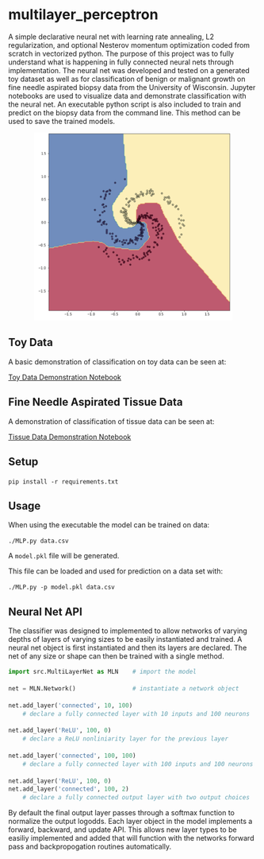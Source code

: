# multilayer_perceptron
A simple declarative neural net with learning rate annealing, L2 regularization, and optional Nesterov momentum optimization coded from scratch in vectorized python.
The purpose of this project was to fully understand what is happening in fully connected neural nets through implementation. The neural net was developed and tested on a generated toy dataset as well as for classification of benign or malignant growth on fine needle aspirated biopsy data from the University of Wisconsin.
Jupyter notebooks are used to visualize data and demonstrate classification with the neural net. An executable python script is also included to train and predict on the biopsy data from the command line. This method can be used to save the trained models.

<p align="center">
	<img src="img/img.png" alt="Neural Net Classifier" width="400" />
</p>

## Toy Data
A basic demonstration of classification on toy data can be seen at:

[Toy Data Demonstration Notebook](multilayer_net_demo.ipynb)

## Fine Needle Aspirated Tissue Data
A demonstration of classification of tissue data can be seen at:

[Tissue Data Demonstration Notebook](multilayer_perceptron_fine_needle.ipynb)

## Setup
`pip install -r requirements.txt`

## Usage
When using the executable the model can be trained on data:

`./MLP.py data.csv`

A `model.pkl` file will be generated.

This file can be loaded and used for prediction on a data set with:

`./MLP.py -p model.pkl data.csv`

## Neural Net API
The classifier was designed to implemented to allow networks of varying depths of layers of varying sizes to be easily instantiated and trained. A neural net object is first instantiated and then its layers are declared. The net of any size or shape can then be trained with a single method.

```python
import src.MultiLayerNet as MLN    # import the model

net = MLN.Network()                # instantiate a network object

net.add_layer('connected', 10, 100)
	# declare a fully connected layer with 10 inputs and 100 neurons

net.add_layer('ReLU', 100, 0)
	# declare a ReLU nonliniarity layer for the previous layer

net.add_layer('connected', 100, 100)
	# declare a fully connected layer with 100 inputs and 100 neurons

net.add_layer('ReLU', 100, 0)
net.add_layer('connected', 100, 2)
	# declare a fully connected output layer with two output choices
```

By default the final output layer passes through a softmax function to normalize the output logodds.
Each layer object in the model implements a forward, backward, and update API. This allows new layer types to be easiliy implemented and added that will function with the networks forward pass and backpropogation routines automatically.
